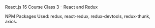 React.js 16 Course Class 3 - React and Redux

NPM Packages Used: redux, react-redux, redux-devtools, redux-thunk, axios.
